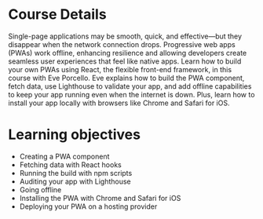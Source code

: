 # Course Details

Single-page applications may be smooth, quick, and effective—but they disappear when the network connection drops. Progressive web apps (PWAs) work offline, enhancing resilience and allowing developers create seamless user experiences that feel like native apps. Learn how to build your own PWAs using React, the flexible front-end framework, in this course with Eve Porcello. Eve explains how to build the PWA component, fetch data, use Lighthouse to validate your app, and add offline capabilities to keep your app running even when the internet is down. Plus, learn how to install your app locally with browsers like Chrome and Safari for iOS.

# Learning objectives
- Creating a PWA component
- Fetching data with React hooks
- Running the build with npm scripts
- Auditing your app with Lighthouse
- Going offline
- Installing the PWA with Chrome and Safari for iOS
- Deploying your PWA on a hosting provider